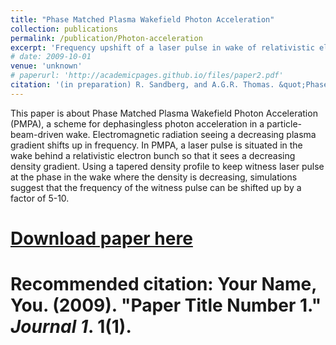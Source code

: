 ```yaml
---
title: "Phase Matched Plasma Wakefield Photon Acceleration"
collection: publications
permalink: /publication/Photon-acceleration
excerpt: 'Frequency upshift of a laser pulse in wake of relativistic electron beam.'
# date: 2009-10-01
venue: 'unknown'
# paperurl: 'http://academicpages.github.io/files/paper2.pdf'
citation: '(in preparation) R. Sandberg, and A.G.R. Thomas. &quot;Phase Matched Plasma Wakefield Photon Acceleration.&quot;'
---
```

This paper is about Phase Matched Plasma Wakefield Photon Acceleration (PMPA), a scheme for dephasingless photon acceleration in a particle-beam-driven wake.  Electromagnetic radiation seeing a decreasing plasma gradient shifts up in frequency.  In PMPA, a laser pulse is situated in the wake behind a relativistic electron bunch so that it sees a decreasing density gradient.  Using a tapered density profile to keep witness laser pulse at the phase in the wake where the density is decreasing, simulations suggest that the frequency of the witness pulse can be shifted up by a factor of 5-10. 

# [Download paper here](http://academicpages.github.io/files/paper1.pdf)

# Recommended citation: Your Name, You. (2009). "Paper Title Number 1." <i>Journal 1</i>. 1(1).
